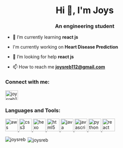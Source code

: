 <h1 align="center">Hi 👋, I'm Joys</h1>
<h3 align="center">An engineering student</h3>

 

- 🌱 I’m currently learning **react js**

- I'm currently working on **Heart Disease Prediction**

- 🤝 I’m looking for help **react js**

- 📫 How to reach me **joysreb112@gmail.com**

<h3 align="left">Connect with me:</h3>
<p align="left">
<a href="https://www.hackerrank.com/joysreb112" target="blank"><img align="center" src="https://cdn.jsdelivr.net/npm/simple-icons@3.0.1/icons/hackerrank.svg" alt="joysreb112" height="30" width="40" /></a>
</p>

<h3 align="left">Languages and Tools:</h3>
<p align="left"> <a href="https://aws.amazon.com" target="_blank"> <img src="https://devicons.github.io/devicon/devicon.git/icons/amazonwebservices/amazonwebservices-original-wordmark.svg" alt="aws" width="40" height="40"/> </a> <a href="https://www.w3schools.com/css/" target="_blank"> <img src="https://devicons.github.io/devicon/devicon.git/icons/css3/css3-original-wordmark.svg" alt="css3" width="40" height="40"/> </a> <a href="hexo.io/" target="_blank"> <img src="https://www.vectorlogo.zone/logos/hexoio/hexoio-icon.svg" alt="hexo" width="40" height="40"/> </a> <a href="https://www.w3.org/html/" target="_blank"> <img src="https://devicons.github.io/devicon/devicon.git/icons/html5/html5-original-wordmark.svg" alt="html5" width="40" height="40"/> </a> <a href="https://www.java.com" target="_blank"> <img src="https://devicons.github.io/devicon/devicon.git/icons/java/java-original-wordmark.svg" alt="java" width="40" height="40"/> </a> <a href="https://developer.mozilla.org/en-US/docs/Web/JavaScript" target="_blank"> <img src="https://devicons.github.io/devicon/devicon.git/icons/javascript/javascript-original.svg" alt="javascript" width="40" height="40"/> </a> <a href="https://www.python.org" target="_blank"> <img src="https://devicons.github.io/devicon/devicon.git/icons/python/python-original.svg" alt="python" width="40" height="40"/> </a> <a href="https://reactjs.org/" target="_blank"> <img src="https://devicons.github.io/devicon/devicon.git/icons/react/react-original-wordmark.svg" alt="react" width="40" height="40"/> </a> </p>

<p><img align="left" src="https://github-readme-stats.vercel.app/api/top-langs?username=joysreb&show_icons=true&locale=en&layout=compact" alt="joysreb" /></p>

<p>&nbsp;<img align="center" src="https://github-readme-stats.vercel.app/api?username=joysreb&show_icons=true&locale=en" alt="joysreb" /></p>


